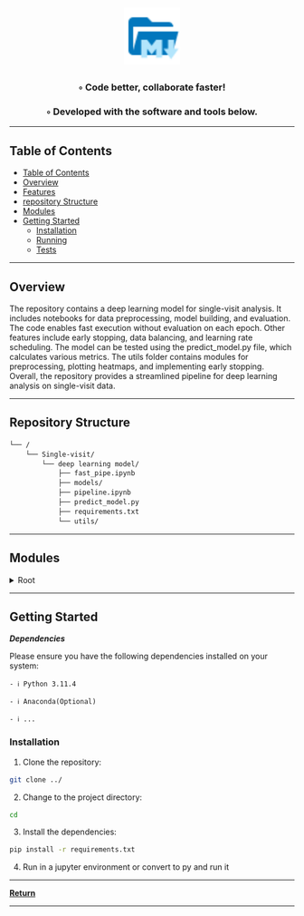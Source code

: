 <div align="center">
<h1 align="center">
<img src="https://raw.githubusercontent.com/PKief/vscode-material-icon-theme/ec559a9f6bfd399b82bb44393651661b08aaf7ba/icons/folder-markdown-open.svg" width="100" />
<br></h1>
<h3>◦ Code better, collaborate faster!</h3>
<h3>◦ Developed with the software and tools below.</h3>
</div>

---

##  Table of Contents
- [ Table of Contents](#-table-of-contents)
- [ Overview](#-overview)
- [ Features](#-features)
- [ repository Structure](#-repository-structure)
- [ Modules](#modules)
- [ Getting Started](#-getting-started)
    - [ Installation](#-installation)
    - [ Running ](#-running-)
    - [ Tests](#-tests)

---


##  Overview

The repository contains a deep learning model for single-visit analysis. It includes notebooks for data preprocessing, model building, and evaluation. The code enables fast execution without evaluation on each epoch. Other features include early stopping, data balancing, and learning rate scheduling. The model can be tested using the predict_model.py file, which calculates various metrics. The utils folder contains modules for preprocessing, plotting heatmaps, and implementing early stopping. Overall, the repository provides a streamlined pipeline for deep learning analysis on single-visit data.

---


##  Repository Structure

```sh
└── /
    └── Single-visit/
        └── deep learning model/
            ├── fast_pipe.ipynb
            ├── models/
            ├── pipeline.ipynb
            ├── predict_model.py
            ├── requirements.txt
            └── utils/

```

---


##  Modules

<details closed><summary>Root</summary>

| File                                 | Summary                                                                                                                                                                                                                                                                                                                                                                                                                                                                                                                                                                                                                                                                                                                                                                                                                                                                                                                                                                                                                                                                                                                                                                    |
| ---                                  | ---                                                                                                                                                                                                                                                                                                                                                                                                                                                                                                                                                                                                                                                                                                                                                                                                                                                                                                                                                                                                                                                                                                                                                                        |
| [fast_pipe.ipynb]({file})            | The code in the fast_pipe.ipynb file is a streamlined version of a deep learning model pipeline. It imports necessary libraries and modules, including pandas, numpy, torch, and sklearn. It also includes functions for preprocessing and plotting. The code does not run evaluation on each epoch, making it faster than the main pipeline. The code also includes a function to test the model using the predict_model.py file.                                                                                                                                                                                                                                                                                                                                                                                                                                                                                                                                                                                                                                                                                                                                         |
| [pipeline.ipynb]({file})             | The code in the'pipeline.ipynb' notebook imports various libraries and modules necessary for data preprocessing, model building, and evaluation. It includes functions for importing and preparing data, defining machine learning models, creating data loaders, calculating metrics, visualizing results, and testing the trained model. Additional utilities such as early stopping, data balancing techniques, and learning rate scheduling are also utilized.                                                                                                                                                                                                                                                                                                                                                                                                                                                                                                                                                                                                                                                                                                         |
| [predict_model.py]({file})           | The code above defines a function called `test_model` that evaluates the performance of a deep learning model on a test dataset. The function loads a trained model and test data, creates a data loader for the test data, and makes predictions on the test set. It then calculates various metrics including accuracy, precision, recall, and balanced accuracy.The function returns these metrics along with the target variable used for evaluation.                                                                                                                                                                                                                                                                                                                                                                                                                                                                                                                                                                                                                                                                                                                  |
| [requirements.txt]({file})           | The code above represents a directory tree structure containing a deep learning model. The "requirements.txt" file inside the "deep learning model" directory specifies the versions of various Python libraries necessary to run the model. These libraries include imbalanced_learn, imblearn, matplotlib, numpy, pandas, pytorch_warmup, scikit_learn, seaborn, torch, and tqdm.                                                                                                                                                                                                                                                                                                                                                                                                                                                                                                                                                                                                                                                                                                                                                                                        |
| [high_complexity_model.py]({file})   | The code above defines a deep learning model called Net, which is a feedforward neural network. It consists of multiple fully connected layers with batch normalization and dropout layers in between. The model takes an input of specified size and passes it through the layers using the ReLU activation function. The final output is obtained by applying the sigmoid activation function to the last layer. The purpose of this model is to prevent underfitting and improve model performance.                                                                                                                                                                                                                                                                                                                                                                                                                                                                                                                                                                                                                                                                     |
| [medium_complexity_model.py]({file}) | The code represents a deep learning model called "Medium Complexity Model" implemented using PyTorch. The model consists of multiple fully connected (linear) layers with batch normalization and dropout layers for regularization. The model performs forward propagation using the ReLU activation function for the hidden layers and sigmoid activation for binary classification. The purpose of the model is to make predictions based on input data.                                                                                                                                                                                                                                                                                                                                                                                                                                                                                                                                                                                                                                                                                                                |
| [simple_model.py]({file})            | The code defines a simple feedforward neural network model, called Net, which is used to address overfitting issues. The model takes an input of size'input_size' and consists of two fully connected layers with 64 and 1 neurons respectively. It also includes a dropout layer and batch normalization. The forward function applies the necessary operations to the input and returns the output predictions.                                                                                                                                                                                                                                                                                                                                                                                                                                                                                                                                                                                                                                                                                                                                                          |
| [EarlyStopping.py]({file})           | The code implements an "EarlyStopping" class that provides functionality for early stopping during model training. It tracks the validation loss and checks if it improves over time. If the validation loss does not improve for a specified number of consecutive iterations, it stops the training early. The class also saves the model with the lowest validation loss during training. The class is initialized with parameters such as patience (number of consecutive iterations without improvement), verbose (whether to print messages), delta (minimum improvement required), and model_path (where to save the model).                                                                                                                                                                                                                                                                                                                                                                                                                                                                                                                                        |
| [heatmap_plots.py]({file})           | The code provides two functions for plotting metrics of a deep learning model. The'plot_heat_map' function takes a dataframe of results and plots heatmaps of specified scores (e.g., Balanced Accuracy, Precision, Recall) for each target. Users can choose to plot each score type separately or all in one graph.The'plot_metrics' function takes a dictionary of metrics (e.g., accuracy, loss, balanced accuracy) and a list of plots to generate. It plots the specified metrics over epochs, comparing the training and validation data. The available plots include accuracy, loss, balanced accuracy, precision, and recall.Both functions use the matplotlib and seaborn libraries for plotting the graphs.                                                                                                                                                                                                                                                                                                                                                                                                                                                     |
| [Preprocessing_utils.py]({file})     | The code defines the `output_selection_prepro` function, which preprocesses data by imputing missing values and transforming the target variable. The function takes a dataframe `df` and a target variable `target` as inputs. It first checks if the preprocessed data file already exists, and if so, loads the data from the file. It then checks for missing values and if none are found, proceeds with defining numerical and categorical columns, dropping the target variable, and returning the preprocessed dataframe, target variable, and column lists. If the file does not exist or has missing values, the function runs the imputation process. It defines the target variable and lists of categorical and numerical columns, drops rows with missing values in the target column, and performs imputation on the remaining data using the `IterativeImputer` and `SimpleImputer` from scikit-learn. It transforms the target variable based on predefined thresholds, drops the target columns from the dataframe, saves the imputed data to a CSV file, and returns the preprocessed dataframe, transformed target variable, and updated column lists. |

</details>

---

##  Getting Started

***Dependencies***

Please ensure you have the following dependencies installed on your system:

`- ℹ️ Python 3.11.4`

`- ℹ️ Anaconda(Optional)`

`- ℹ️ ...`

###  Installation

1. Clone the  repository:
```sh
git clone ../
```

2. Change to the project directory:
```sh
cd 
```

3. Install the dependencies:
```sh
pip install -r requirements.txt
```

4. Run in a jupyter environment or convert to py and run it


---


[**Return**](#Top)

---

